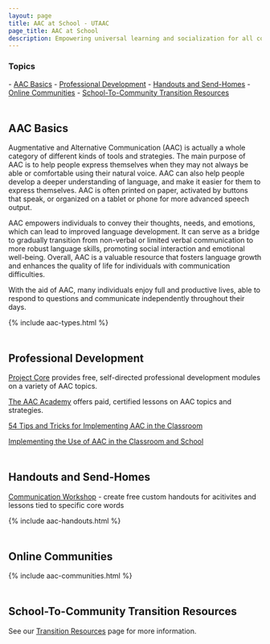 ```yaml
---
layout: page
title: AAC at School - UTAAC
page_title: AAC at School
description: Empowering universal learning and socialization for all communicators
---
```

<h3>Topics</h3>
- <a href="#intro">AAC Basics</a>
- <a href="#learning">Professional Development</a>
- <a href="#handouts">Handouts and Send-Homes</a>
- <a href="#community">Online Communities</a>
- <a href="#transition">School-To-Community Transition Resources</a>

<a name="intro" style='margin-bottom: 50px; display: block; visibility: hidden;'></a>
<h2>AAC Basics</h2>

Augmentative and Alternative Communication (AAC) is actually
a whole category of different kinds of tools and strategies.
The main purpose of AAC is to help people express themselves
when they may not always be able or comfortable using their natural voice. AAC can also help people develop a deeper
understanding of language, and make it easier for them
to express themselves. AAC is often printed on paper, 
activated by buttons that speak, or organized on a tablet or
phone for more advanced speech output.

AAC empowers individuals to convey their thoughts, needs, and emotions, which can lead to improved language development. It can serve as a bridge to gradually transition from non-verbal or limited verbal communication to more robust language skills, promoting social interaction and emotional well-being. Overall, AAC is a valuable resource that fosters language growth and enhances the quality of life for individuals with communication difficulties.

With the aid of AAC, many individuals enjoy full and productive lives, able to respond to questions and communicate independently throughout their days.

{% include aac-types.html %}

<a name="learning" style='margin-bottom: 50px; display: block; visibility: hidden;'></a>
<h2>Professional Development</h2>

<a href="https://www.project-core.com/professional-development-modules/">Project Core</a> provides free, self-directed professional development modules on a variety of AAC topics.

<a href="https://www.theaacacademy.org/home">The AAC Academy</a> offers paid, certified lessons on AAC topics and strategies.

<a href="https://www.naperville203.org/cms/lib/IL01904881/Centricity/Domain/89/Top-tips-for-implementing-AAC.pdf">54 Tips and Tricks for Implementing AAC in the Classroom</a>

<a href="https://www.youtube.com/watch?v=Z_B08uFddbw">Implementing the Use of AAC in the Classroom and School</a>

<a name="handouts" style='margin-bottom: 50px; display: block; visibility: hidden;'></a>
<h2>Handouts and Send-Homes</h2>

<a href="https://www.coreworkshop.org">Communication Workshop</a> - create free custom handouts for acitivites and lessons tied to specific core words

{% include aac-handouts.html %}

<a name="community" style='margin-bottom: 50px; display: block; visibility: hidden;'></a>
<h2>Online Communities</h2>

{% include aac-communities.html %}

<a name="transition" style='margin-bottom: 50px; display: block; visibility: hidden;'></a>
<h2>School-To-Community Transition Resources</h2>

See our <a href="/transition">Transition Resources</a> page for more information.

<!--

PERSONA 7
One of my students has an AAC device, but I’m not sure how to get started with it in my classroom
PERSONA 8
I’m a teacher/SLP and need help training my staff how to support devices in the classroom
Staff training links
Continuing Education resources

-->





<!--
https://www.youtube.com/watch?v=C87ZtqOSjls
-->
